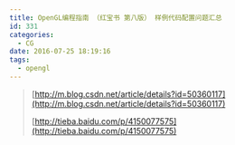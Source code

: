 ```yaml
---
title: OpenGL编程指南 （红宝书 第八版） 样例代码配置问题汇总
id: 331
categories:
  - CG
date: 2016-07-25 18:19:16
tags:
  - opengl
---
```


> [http://m.blog.csdn.net/article/details?id=50360117](http://m.blog.csdn.net/article/details?id=50360117)
> 
> [http://tieba.baidu.com/p/4150077575](http://tieba.baidu.com/p/4150077575)